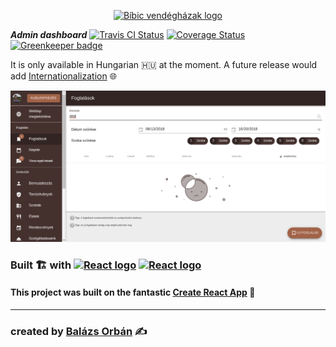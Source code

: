 <p align=center>
<a href="https://bibicvendeghazak.hu"><img width=96 src="https://bibic-vendeghazak-web.firebaseapp.com/android-chrome-192x192.png" alt="Bíbic vendégházak logo"></a>
</p>

***Admin dashboard*** [![Travis CI Status](https://img.shields.io/travis/bibic-vendeghazak/admin.svg?branch=master)](https://travis-ci.org/bibic-vendeghazak/admin) [![Coverage Status](https://img.shields.io/coveralls/bibic-vendeghazak/admin/master.svg)](https://coveralls.io/github/bibic-vendeghazak/admin) [![Greenkeeper badge](https://badges.greenkeeper.io/bibic-vendeghazak/admin.svg)](https://greenkeeper.io/)

It is only available in Hungarian 🇭🇺 at the moment. A future release would add [Internationalization](https://github.com/bibic-vendeghazak/admin/issues/7) 🌐

![Site preview](https://raw.githubusercontent.com/bibic-vendeghazak/admin/master/preview/preview-2018-08-20.png)

<h3>Built 🏗 with 
<a href="https://reactjs.org"><img height=24 src="https://upload.wikimedia.org/wikipedia/commons/a/a7/React-icon.svg" alt="React logo"></a>
<a href="https://firebase.google.com"><img src="https://firebase.google.com/downloads/brand-guidelines/SVG/logo-logomark.svg" height=24 alt="React logo"></a></h3>

</p>

#### This project was built on the fantastic  [Create React App](https://github.com/facebook/create-react-app) 🎉
___
### created by [Balázs Orbán](https://new.balazsorban.com) ✍


